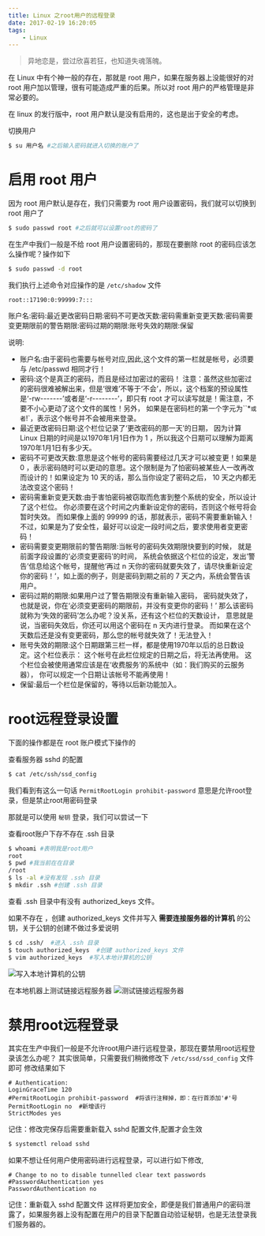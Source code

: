 ```yaml
---
title: Linux 之root用户的远程登录
date: 2017-02-19 16:20:05
tags:
    - Linux
---
```


> 异地恋是，尝过欣喜若狂，也知道失魂落魄。

在 Linux 中有个神一般的存在，那就是 root 用户，如果在服务器上没能很好的对 root 用户加以管理，很有可能造成严重的后果。所以对 root 用户的严格管理是非常必要的。

<!-- more -->

在 linux 的发行版中，root 用户默认是没有启用的，这也是出于安全的考虑。

切换用户
``` bash
$ su 用户名 #之后输入密码就进入切换的账户了
```

# 启用 root 用户

因为 root 用户默认是存在，我们只需要为 root 用户设置密码，我们就可以切换到 root 用户了
``` bash
$ sudo passwd root #之后就可以设置root的密码了
```

在生产中我们一般是不给 root 用户设置密码的，那现在要删除 root 的密码应该怎么操作呢？操作如下
``` bash
$ sudo passwd -d root
```

我们执行上述命令对应操作的是 `/etc/shadow` 文件
```
root::17190:0:99999:7:::
```
账户名:密码:最近更改密码日期:密码不可更改天数:密码需重新变更天数:密码需要变更期限前的警告期限:密码过期的期限:账号失效的期限:保留

说明:
* 账户名:由于密码也需要与帐号对应,因此,这个文件的第一栏就是帐号，必须要与 /etc/passwd 相同才行！
* 密码:这个是真正的密码，而且是经过加密过的密码！ 注意：虽然这些加密过的密码很难被解出来，但是‘很难’不等于‘不会’，所以，这个档案的预设属性是‘-rw-------’或者是‘-r--------’，即只有 root 才可以读写就是！需注意，不要不小心更动了这个文件的属性！另外， 如果是在密码栏的第一个字元为``*`或者`!`，表示这个帐号并不会被用来登录。 
* 最近更改密码日期:这个栏位记录了‘更改密码的那一天’的日期， 因为计算 Linux 日期的时间是以1970年1月1日作为 1 ，所以我这个日期可以理解为距离 1970年1月1日有多少天。
* 密码不可更改天数:意思是这个帐号的密码需要经过几天才可以被变更！如果是 0 ，表示密码随时可以更动的意思。这个限制是为了怕密码被某些人一改再改而设计的！如果设定为 10 天的话，那么当你设定了密码之后， 10 天之内都无法改变这个密码！
* 密码需重新变更天数:由于害怕密码被窃取而危害到整个系统的安全，所以设计了这个栏位。 你必须要在这个时间之内重新设定你的密码，否则这个帐号将会暂时失效。 而如果像上面的 99999 的话，那就表示，密码不需要重新输入！不过，如果是为了安全性，最好可以设定一段时间之后，要求使用者变更密码！
* 密码需要变更期限前的警告期限:当帐号的密码失效期限快要到的时候， 就是前面字段设置的‘必须变更密码’的时间， 系统会依据这个栏位的设定，发出‘警告’信息给这个帐号，提醒他‘再过 n 天你的密码就要失效了，请尽快重新设定你的密码！’，如上面的例子，则是密码到期之前的 7 天之内，系统会警告该用户。
* 密码过期的期限:如果用户过了警告期限没有重新输入密码， 密码就失效了，也就是说，你在‘必须变更密码的期限前，并没有变更你的密码！’ 那么该密码就称为‘失效的密码’怎么办呢？没关系，还有这个栏位的天数设计， 意思就是说，当密码失效后，你还可以用这个密码在 n 天内进行登录。 而如果在这个天数后还是没有变更密码，那么您的帐号就失效了！无法登入！
* 账号失效的期限:这个日期跟第三栏一样，都是使用1970年以后的总日数设定。这个栏位表示： 这个帐号在此栏位规定的日期之后，将无法再使用。 这个栏位会被使用通常应该是在‘收费服务’的系统中（如：我们购买的云服务器）， 你可以规定一个日期让该帐号不能再使用！
* 保留:最后一个栏位是保留的，等待以后新功能加入。

# root远程登录设置

下面的操作都是在 root 账户模式下操作的

查看服务器 sshd 的配置
``` bash
$ cat /etc/ssh/ssd_config
```
我们看到有这么一句话
`PermitRootLogin prohibit-password` 意思是允许root登录，但是禁止root用密码登录

那就是可以使用 `秘钥` 登录，我们可以尝试一下

查看root账户下存不存在 .ssh 目录
``` bash
$ whoami #表明我是root用户
root
$ pwd #我当前在在目录
/root
$ ls -al #没有发现 .ssh 目录
$ mkdir .ssh #创建 .ssh 目录
```
查看 .ssh 目录中有没有 authorized_keys 文件。

如果不存在 ，创建 authorized_keys 文件并写入 **需要连接服务器的计算机** 的公钥，关于公钥的创建不做过多爱说明
``` bash
$ cd .ssh/  #进入 .ssh 目录
$ touch authorized_keys  #创建 authorized_keys 文件
$ vim authorized_keys  #写入本地计算机的公钥
```
![写入本地计算机的公钥](https://s3.ax1x.com/2021/01/13/sNZHk4.png)

在本地机器上测试链接远程服务器
![测试链接远程服务器](https://s3.ax1x.com/2021/01/13/sNZT7F.png)

# 禁用root远程登录

其实在生产中我们一般是不允许root用户进行远程登录，那现在要禁用root远程登录该怎么办呢？
其实很简单，只需要我们稍微修改下 `/etc/ssd/ssd_config` 文件即可
修改结果如下
``` 
# Authentication:
LoginGraceTime 120
#PermitRootLogin prohibit-password  #将该行注释掉，即：在行首添加'#'号
PermitRootLogin no  #新增该行
StrictModes yes
``` 

记住：修改完保存后需要重新载入 sshd 配置文件,配置才会生效
``` bash
$ systemctl reload sshd
```

如果不想让任何用户使用密码进行远程登录，可以进行如下修改,
``` 
# Change to no to disable tunnelled clear text passwords
#PasswordAuthentication yes
PasswordAuthentication no
```
记住：重新载入 sshd 配置文件
这样将更加安全，即便是我们普通用户的密码泄露了，如果服务器上没有配置在用户的目录下配置自动验证秘钥，也是无法登录我们服务器的。








